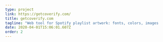 ```yaml
---
type: project
link: https://getcoverify.com/
title: getcoverify.com
tagline: "Web tool for Spotify playlist artwork: fonts, colors, images customizable."
date: 2020-04-01T15:06:01.607Z
order: 2
---
```


